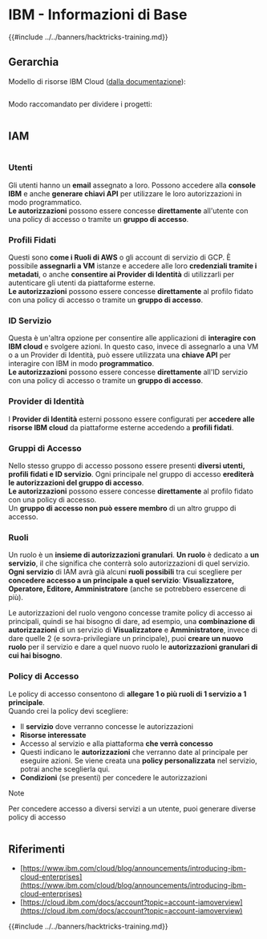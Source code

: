 # IBM - Informazioni di Base

{{#include ../../banners/hacktricks-training.md}}

## Gerarchia

Modello di risorse IBM Cloud ([dalla documentazione](https://www.ibm.com/blog/announcement/introducing-ibm-cloud-enterprises/)):

<figure><img src="../../images/image (225).png" alt=""><figcaption></figcaption></figure>

Modo raccomandato per dividere i progetti:

<figure><img src="../../images/image (239).png" alt=""><figcaption></figcaption></figure>

## IAM

<figure><img src="../../images/image (266).png" alt=""><figcaption></figcaption></figure>

### Utenti

Gli utenti hanno un **email** assegnato a loro. Possono accedere alla **console IBM** e anche **generare chiavi API** per utilizzare le loro autorizzazioni in modo programmatico.\
**Le autorizzazioni** possono essere concesse **direttamente** all'utente con una policy di accesso o tramite un **gruppo di accesso**.

### Profili Fidati

Questi sono **come i Ruoli di AWS** o gli account di servizio di GCP. È possibile **assegnarli a VM** istanze e accedere alle loro **credenziali tramite i metadati**, o anche **consentire ai Provider di Identità** di utilizzarli per autenticare gli utenti da piattaforme esterne.\
**Le autorizzazioni** possono essere concesse **direttamente** al profilo fidato con una policy di accesso o tramite un **gruppo di accesso**.

### ID Servizio

Questa è un'altra opzione per consentire alle applicazioni di **interagire con IBM cloud** e svolgere azioni. In questo caso, invece di assegnarlo a una VM o a un Provider di Identità, può essere utilizzata una **chiave API** per interagire con IBM in modo **programmatico**.\
**Le autorizzazioni** possono essere concesse **direttamente** all'ID servizio con una policy di accesso o tramite un **gruppo di accesso**.

### Provider di Identità

I **Provider di Identità** esterni possono essere configurati per **accedere alle risorse IBM cloud** da piattaforme esterne accedendo a **profili fidati**.

### Gruppi di Accesso

Nello stesso gruppo di accesso possono essere presenti **diversi utenti, profili fidati e ID servizio**. Ogni principale nel gruppo di accesso **erediterà le autorizzazioni del gruppo di accesso**.\
**Le autorizzazioni** possono essere concesse **direttamente** al profilo fidato con una policy di accesso.\
Un **gruppo di accesso non può essere membro** di un altro gruppo di accesso.

### Ruoli

Un ruolo è un **insieme di autorizzazioni granulari**. **Un ruolo** è dedicato a **un servizio**, il che significa che conterrà solo autorizzazioni di quel servizio.\
**Ogni servizio** di IAM avrà già alcuni **ruoli possibili** tra cui scegliere per **concedere accesso a un principale a quel servizio**: **Visualizzatore, Operatore, Editore, Amministratore** (anche se potrebbero essercene di più).

Le autorizzazioni del ruolo vengono concesse tramite policy di accesso ai principali, quindi se hai bisogno di dare, ad esempio, una **combinazione di autorizzazioni** di un servizio di **Visualizzatore** e **Amministratore**, invece di dare quelle 2 (e sovra-privilegiare un principale), puoi **creare un nuovo ruolo** per il servizio e dare a quel nuovo ruolo le **autorizzazioni granulari di cui hai bisogno**.

### Policy di Accesso

Le policy di accesso consentono di **allegare 1 o più ruoli di 1 servizio a 1 principale**.\
Quando crei la policy devi scegliere:

- Il **servizio** dove verranno concesse le autorizzazioni
- **Risorse interessate**
- Accesso al servizio e alla piattaforma **che verrà concesso**
- Questi indicano le **autorizzazioni** che verranno date al principale per eseguire azioni. Se viene creata una **policy personalizzata** nel servizio, potrai anche sceglierla qui.
- **Condizioni** (se presenti) per concedere le autorizzazioni

> [!NOTE]
> Per concedere accesso a diversi servizi a un utente, puoi generare diverse policy di accesso

<figure><img src="../../images/image (248).png" alt=""><figcaption></figcaption></figure>

## Riferimenti

- [https://www.ibm.com/cloud/blog/announcements/introducing-ibm-cloud-enterprises](https://www.ibm.com/cloud/blog/announcements/introducing-ibm-cloud-enterprises)
- [https://cloud.ibm.com/docs/account?topic=account-iamoverview](https://cloud.ibm.com/docs/account?topic=account-iamoverview)

{{#include ../../banners/hacktricks-training.md}}
